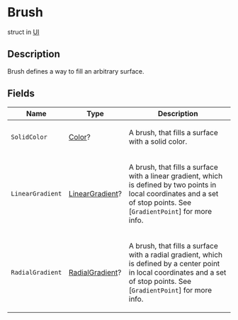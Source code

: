 # Brush
struct in [UI](../UI.md)

## Description
<p>Brush defines a way to fill an arbitrary surface.</p>

## Fields
| Name | Type | Description |
|---|---|---|
| `SolidColor` | [Color](../Color/Color.md)? | <p>A brush, that fills a surface with a solid color.</p> |
| `LinearGradient` | [LinearGradient](../UI/LinearGradient.md)? | <p>A brush, that fills a surface with a linear gradient, which is defined by two points in local coordinates and a set of stop points. See [<code>GradientPoint</code>] for more info.</p> |
| `RadialGradient` | [RadialGradient](../UI/RadialGradient.md)? | <p>A brush, that fills a surface with a radial gradient, which is defined by a center point in local coordinates and a set of stop points. See [<code>GradientPoint</code>] for more info.</p> |
